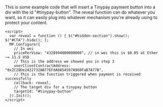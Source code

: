 
This is some example code that will insert a Tinypay payment button into a div with the id "#tinypay-button".
The reveal function can do whatever you want, so it can easily plug into whatever mechanism you're already using
to protect your content.

```
<script>
  var reveal = function () { $("#hidden-section").show(); $("#CTA").hide(); };
  MP.Configure({
    // In wei
    pricePerView: "4328994800000000", // in wei this is $0.05 at Ether ~= 11.5 USD
    // This is the address we showed you in step 3
    userClientContractAddress: "0x2C28De2422732AB77EFdA8854597A960FaB7A77B",
    // This is the function triggered when payment is received successfully
    callback: reveal,
    // The target div for a tinypay button
    targetId: "#tinypay-button"
  }).Init();
</script>
```

